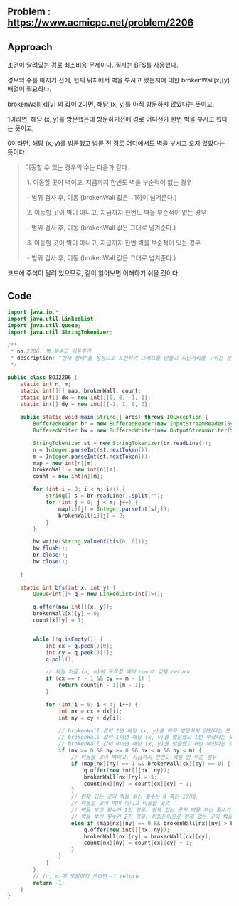 ## Problem : https://www.acmicpc.net/problem/2206

## Approach

조건이 달려있는 경로 최소비용 문제이다. 필자는 BFS를 사용했다.

경우의 수를 따지기 전에, 현재 위치에서 벽을 부시고 왔는지에 대한 brokenWall[x][y] 배열이 필요하다.

brokenWall[x][y] 의 값이 2이면, 해당 (x, y)를 아직 방문하지 않았다는 뜻이고,

1이라면, 해당 (x, y)를 방문했는데 방문하기전에 경로 어디선가 한번 벽을 부시고 왔다는 뜻이고,

0이라면, 해당 (x, y)를 방문했고 방문 전 경로 어디에서도 벽을 부시고 오지 않았다는 뜻이다.

> 이동할 수 있는 경우의 수는 다음과 같다.
>
> ​	1. 이동할 곳이 벽이고, 지금까지 한번도 벽을 부순적이 없는 경우 
>
> ​		- 범위 검사 후, 이동 (brokenWall 값은 +1하여 넘겨준다.)
>
> ​	2. 이동할 곳이 벽이 아니고, 지금까지 한번도 벽을 부순적이 없는 경우
>
> ​		- 범위 검사 후, 이동 (brokenWall 값은 그대로 넘겨준다.)
>
> ​	3. 이동할 곳이 벽이 아니고, 지금까지 한번 벽을 부순적이 있는 경우
>
> ​		- 범위 검사 후, 이동 (brokenWall 값은 그대로 넘겨준다.)

코드에 주석이 달려 있으므로, 같이 읽어보면 이해하기 쉬울 것이다.

## Code

```java
import java.io.*;
import java.util.LinkedList;
import java.util.Queue;
import java.util.StringTokenizer;

/**
 * no.2206: 벽 부수고 이동하기
 * description: "현재 상태"를 정점으로 표현하여 그래프를 만들고 최단거리를 구하는 문제
 */

public class BOJ2206 {
    static int n, m;
    static int[][] map, brokenWall, count;
    static int[] dx = new int[]{0, 0, -1, 1};
    static int[] dy = new int[]{-1, 1, 0, 0};
    
    public static void main(String[] args) throws IOException {
        BufferedReader br = new BufferedReader(new InputStreamReader(System.in));
        BufferedWriter bw = new BufferedWriter(new OutputStreamWriter(System.out));

        StringTokenizer st = new StringTokenizer(br.readLine());
        n = Integer.parseInt(st.nextToken());
        m = Integer.parseInt(st.nextToken());
        map = new int[n][m];
        brokenWall = new int[n][m];
        count = new int[n][m];

        for (int i = 0; i < n; i++) {
            String[] s = br.readLine().split("");
            for (int j = 0; j < m; j++) {
                map[i][j] = Integer.parseInt(s[j]);
                brokenWall[i][j] = 2;
            }
        }

        bw.write(String.valueOf(bfs(0, 0)));
        bw.flush();
        br.close();
        bw.close();
        
    }

    static int bfs(int x, int y) {
        Queue<int[]> q = new LinkedList<int[]>();

        q.offer(new int[]{x, y});
        brokenWall[x][y] = 0;
        count[x][y] = 1;


        while (!q.isEmpty()) {
            int cx = q.peek()[0];
            int cy = q.peek()[1];
            q.poll();

            // 제일 처음 (n, m)에 도착할 때의 count 값을 return
            if (cx == n - 1 && cy == m - 1) {
                return count[n - 1][m - 1];
            }

            for (int i = 0; i < 4; i++) {
                int nx = cx + dx[i];
                int ny = cy + dy[i];

                // brokenWall 값이 2면 해당 (x, y)를 아직 방문하지 않았다는 뜻
                // brokenWall 값이 1이면 해당 (x, y)를 방문했고 1번 부셨다는 뜻
                // brokenWall 값이 0이면 해당 (x, y)를 방문했고 0번 부셨다는 뜻
                if (nx >= 0 && ny >= 0 && nx < n && ny < m) {
                    // 이동할 곳이 벽이고, 지금까지 한번도 벽을 안 부순 경우
                    if (map[nx][ny] == 1 && brokenWall[cx][cy] == 0) {
                        q.offer(new int[]{nx, ny});
                        brokenWall[nx][ny] = 1;
                        count[nx][ny] = count[cx][cy] + 1;
                    }
                    // 현재 있는 곳의 벽을 부신 횟수는 0 혹은 1인데,
                    // 이동할 곳이 벽이 아니고 이동할 곳의
                    // 벽을 부신 횟수가 1인 경우: 현재 있는 곳의 벽을 부신 횟수가 0인 경우만 방문
                    // 벽을 부신 횟수가 2인 경우: 미방문이므로 현재 있는 곳의 벽을 부신 횟수에 상관없이 방문
                    else if (map[nx][ny] == 0 && brokenWall[nx][ny] > brokenWall[cx][cy]) {
                        q.offer(new int[]{nx, ny});
                        brokenWall[nx][ny] = brokenWall[cx][cy];
                        count[nx][ny] = count[cx][cy] + 1;
                    }
                }
            }
        }
        // (n, m)에 도달하지 못하면 -1 return
        return -1;
    }
}

```

